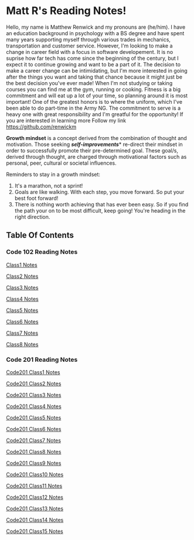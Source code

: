 # Matt R's Reading Notes!

Hello, my name is Matthew Renwick and my pronouns are (he/him). I have an education background in psychology with a BS degree and have spent many years supporting myself through various trades in mechanics, transportation and customer service. However, I'm looking to make a change in career field with a focus in software developement. It is no suprise how far tech has come since the beginning of the century, but I expect it to continue growing and want to be a part of it. The decision to make a career change can be intimidating, but I'm more interested in going after the things you want and taking that chance because it might just be the best decision you've ever made! When I'm not studying or taking courses you can find me at the gym, running or cooking. Fitness is a big commitment and will eat up a lot of your time, so planning around it is most important! One of the greatest honors is to where the uniform, which I've been able to do part-time in the Army NG. The commitment to serve is a heavy one with great responsibility and I'm greatful for the opportunity! If you are interested in learning more Follow my link <https://github.com/renwickm>

**Growth mindset** is a concept derived from the combination of thought and motivation. Those seeking ***self-improvements**** re-direct their mindset in order to successfully promote their pre-determined goal. These goal/s, derived through thought, are charged through motivational factors such as personal, peer, cultural or societal influences. 

Reminders to stay in a growth mindset:

1. It's a marathon, not a sprint!
2. Goals are like walking. With each step, you move forward. So put your best foot forward!
3. There is nothing worth achieving that has ever been easy. So if you find the path your on to be most difficult, keep going! You're heading in the right direction.

## Table Of Contents

### Code 102 Reading Notes

[Class1 Notes](/class1.md)

[Class2 Notes](/class2.md)

[Class3 Notes](/class3.md)

[Class4 Notes](/class4.md)

[Class5 Notes](/class5.md)

[Class6 Notes](/class6.md)

[Class7 Notes](/class7.md)

[Class8 Notes](/class8.md)

### Code 201 Reading Notes

[Code201 Class1 Notes]()

[Code201 Class2 Notes]()

[Code201 Class3 Notes]()

[Code201 Class4 Notes]()

[Code201 Class5 Notes]()

[Code201 Class6 Notes]()

[Code201 Class7 Notes]()

[Code201 Class8 Notes]()

[Code201 Class9 Notes]()

[Code201 Class10 Notes]()

[Code201 Class11 Notes]()

[Code201 Class12 Notes]()

[Code201 Class13 Notes]()

[Code201 Class14 Notes]()

[Code201 Class15 Notes]()